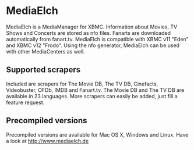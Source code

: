 MediaElch
=========

MediaElch is a MediaManager for XBMC. Information about Movies, TV Shows and Concerts are stored as nfo files. Fanarts are downloaded automatically from fanart.tv.
MediaElch is compatible with XBMC v11 "Eden" and XBMC v12 "Frodo". Using the nfo generator, MediaElch can be used with other MediaCenters as well.

Supported scrapers
------------------

Included are scrapers for The Movie DB, The TV DB, Cinefacts, Videobuster, OFDb, IMDB and Fanart.tv.
The Movie DB and The TV DB are available in 23 languages.
More scrapers can easily be added, just fill a feature request.

Precompiled versions
--------------------

Precompiled versions are available for Mac OS X, Windows and Linux.
Have a look at http://www.mediaelch.de
